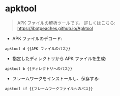 # apktool

> APK ファイルの解析ツールです。
> 詳しくはこちら: <https://ibotpeaches.github.io/Apktool>

- APK ファイルのデコード:

`apktool d {{APK ファイルのパス}}`

- 指定したディレクトリから APK ファイルを生成:

`apktool b {{ディレクトリへのパス}}`

- フレームワークをインストールし、保存する:

`apktool if {{フレームワークファイルへのパス}}`
